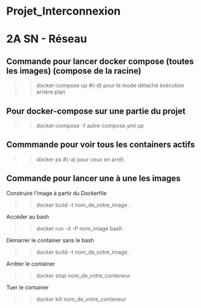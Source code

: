 # Projet_Interconnexion

# 2A SN - Réseau

## Commande pour lancer docker compose (toutes les images) (compose de la racine)
>> docker-compose up 
#(-d) pour le mode détaché éxécution arrière plan

## Pour docker-compose sur une partie du projet
>> docker-compose -f autre-compose.yml up

## Commmande pour voir tous les containers actifs
>> docker ps 
#(-a) pour ceux en arrêt

## Commande pour lancer une à une les images

Construire l'image à partir du Dockerfile
>> docker build -t nom_de_votre_image .

Accéder au bash
>> docker run -it -P nom_image bash

Démarrer le container sans le bash
>> docker build -t nom_de_votre_image .

Arrêter le container
>> docker stop nom_de_votre_conteneur

Tuer le container 
>> docker kill nom_de_votre_conteneur
